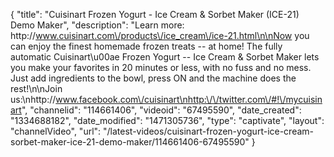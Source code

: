 {
    "title": "Cuisinart Frozen Yogurt - Ice Cream & Sorbet Maker (ICE-21) Demo Maker",
    "description": "Learn more: http:\/\/www.cuisinart.com\/products\/ice_cream\/ice-21.html\n\nNow you can enjoy the finest homemade frozen treats -- at home! The fully automatic Cuisinart\u00ae Frozen Yogurt -- Ice Cream & Sorbet Maker lets you make your favorites in 20 minutes or less, with no fuss and no mess. Just add ingredients to the bowl, press ON and the machine does the rest!\n\nJoin us:\nhttp:\/\/www.facebook.com\/cuisinart\nhttp:\/\/twitter.com\/#!\/mycuisinart",
    "channelid": "114661406",
    "videoid": "67495590",
    "date_created": "1334688182",
    "date_modified": "1471305736",
    "type": "captivate",
    "layout": "channelVideo",
    "url": "\/latest-videos\/cuisinart-frozen-yogurt-ice-cream-sorbet-maker-ice-21-demo-maker\/114661406-67495590"
}